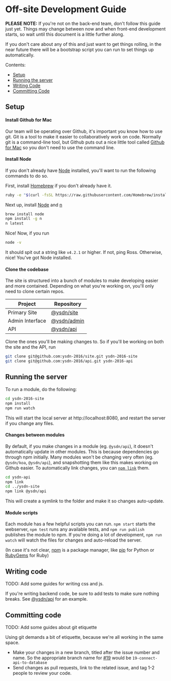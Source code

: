 # Off-site Development Guide

**PLEASE NOTE:** If you're not on the back-end team, don't follow this guide just yet. Things may change between now and when front-end development starts, so wait until this document is a little further along.

If you don't care about any of this and just want to get things rolling, in the near future there will be a bootstrap script you can run to set things up automatically.

Contents:
* [Setup](#setup)
* [Running the server](#running-the-server)
* [Writing Code](#writing-code)
* [Committing Code](#committing-code)

## Setup

#### Install Github for Mac

Our team will be operating over Github, it's important you know how to use git. Git is a tool to make it easier to collaboratively work on code. Normally git is a command-line tool, but Github puts out a nice little tool called [Github for Mac](https://desktop.github.com/) so you don't need to use the command line.

#### Install Node

If you don't already have [Node](http://nodejs.org) installed, you'll want to run the following commands to do so.

First, install [Homebrew](http://brew.sh) if you don't already have it.

```bash
ruby -e "$(curl -fsSL https://raw.githubusercontent.com/Homebrew/install/master/install)"
```

Next up, install [Node](http://nodejs.org) and [n](http://github.com/tj/n)

```bash
brew install node
npm install -g n
n latest
```

Nice! Now, if you run

```bash
node -v
```

It should spit out a string like `v4.2.1` or higher. If not, ping Ross. Otherwise, nice! You've got Node installed.

#### Clone the codebase

The site is structured into a bunch of modules to make developing easier and more contained. Depending on what you're working on, you'll only need to clone certain repos.

Project                 | Repository
----------------------- | -------------
Primary Site            | [@ysdn/site](https://github.com/ysdn-2016/site)
Admin Interface         | [@ysdn/admin](https://github.com/ysdn-2016/admin)
API                     | [@ysdn/api](https://github.com/ysdn-2016/api)

Clone the ones you'll be making changes to. So if you'll be working on both the site and the API, run

```bash
git clone git@github.com:ysdn-2016/site.git ysdn-2016-site
git clone git@github.com:ysdn-2016/api.git ysdn-2016-api
```

## Running the server

To run a module, do the following:

```bash
cd ysdn-2016-site
npm install
npm run watch
```

This will start the local server at http://localhost:8080, and restart the server if you change any files.

#### Changes between modules

By default, if you make changes in a module (eg. `@ysdn/api`), it doesn't automatically update in other modules. This is because dependencies go through npm initially. Many modules won't be changing very often (eg. `@ysdn/koa`, `@ysdn/api`), and snapshotting them like this makes working on Github easier. To automatically link changes, you can [`npm link`](https://docs.npmjs.com/cli/link) them.

```bash
cd ysdn-api
npm link
cd ../ysdn-site
npm link @ysdn/api
```

This will create a symlink to the folder and make it so changes auto-update.

#### Module scripts

Each module has a few helpful scripts you can run. `npm start` starts the webserver, `npm test` runs any available tests, and `npm run publish` publishes the module to npm. If you're doing a lot of development, `npm run watch` will watch the files for changes and auto-reload the server.

(In case it's not clear, [npm](https://npmjs.org) is a package manager, like [pip](https://pip.readthedocs.org/en/stable/) for Python or [RubyGems](https://rubygems.org/) for Ruby)

## Writing code

TODO: Add some guides for writing css and js.

If you're writing backend code, be sure to add tests to make sure nothing breaks. See [@ysdn/api](https://github.com/ysdn-2016/api) for an example.

## Committing code

TODO: Add some guides about git etiquette

Using git demands a bit of etiquette, because we're all working in the same space.

* Make your changes in a new branch, titled after the issue number and name. So the appropriate branch name for [#19](https://github.com/ysdn-2016/tasks/issues/19) would be `19-connect-api-to-database`
* Send changes as pull requests, link to the related issue, and tag 1-2 people to review your code.
